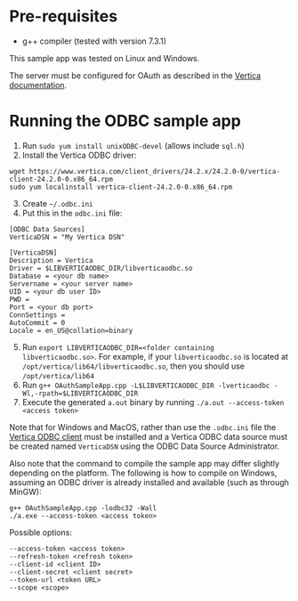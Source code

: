 # Pre-requisites

- g++ compiler (tested with version 7.3.1)

This sample app was tested on Linux and Windows.

The server must be configured for OAuth as described in the [Vertica documentation](https://docs.vertica.com/24.2.x/en/security-and-authentication/client-authentication/oauth-2-0-authentication/configuring-oauth-authentication/).

# Running the ODBC sample app

1. Run `sudo yum install unixODBC-devel` (allows include `sql.h`)
2. Install the Vertica ODBC driver:
```
wget https://www.vertica.com/client_drivers/24.2.x/24.2.0-0/vertica-client-24.2.0-0.x86_64.rpm
sudo yum localinstall vertica-client-24.2.0-0.x86_64.rpm
```
3. Create `~/.odbc.ini`
4. Put this in the `odbc.ini` file:
```
[ODBC Data Sources]
VerticaDSN = "My Vertica DSN"

[VerticaDSN]
Description = Vertica
Driver = $LIBVERTICAODBC_DIR/libverticaodbc.so
Database = <your db name>
Servername = <your server name>
UID = <your db user ID>
PWD = 
Port = <your db port>
ConnSettings = 
AutoCommit = 0
Locale = en_US@collation=binary
```
5. Run `export LIBVERTICAODBC_DIR=<folder containing libverticaodbc.so>`. For example, if your `libverticaodbc.so` is located at `/opt/vertica/lib64/libverticaodbc.so`, then you should use `/opt/vertica/lib64`
6. Run `g++ OAuthSampleApp.cpp -L$LIBVERTICAODBC_DIR -lverticaodbc -Wl,-rpath=$LIBVERTICAODBC_DIR`
7. Execute the generated `a.out` binary by running `./a.out --access-token <access token>`

Note that for Windows and MacOS, rather than use the `.odbc.ini` file the [Vertica ODBC client](https://www.vertica.com/download/vertica/client-drivers/) must be installed and a Vertica ODBC data source must be created named `VerticaDSN` using the ODBC Data Source Administrator.

Also note that the command to compile the sample app may differ slightly depending on the platform.  The following is how to compile on Windows, assuming an ODBC driver is already installed and available (such as through MinGW):
```
g++ OAuthSampleApp.cpp -lodbc32 -Wall
./a.exe --access-token <access token>
```

Possible options:
```
--access-token <access token>
--refresh-token <refresh token>
--client-id <client ID>
--client-secret <client secret>
--token-url <token URL>
--scope <scope>
```
